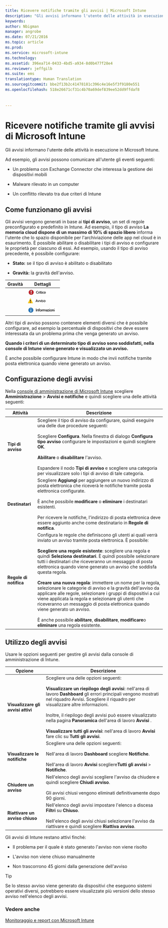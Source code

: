 ```yaml
---
title: Ricevere notifiche tramite gli avvisi | Microsoft Intune
description: "Gli avvisi informano l'utente delle attività in esecuzione in Microsoft Intune."
keywords: 
author: Nbigman
manager: angrobe
ms.date: 07/21/2016
ms.topic: article
ms.prod: 
ms.service: microsoft-intune
ms.technology: 
ms.assetid: 396ea714-0433-4bd5-a934-8d0b477f28e4
ms.reviewer: jeffgilb
ms.suite: ems
translationtype: Human Translation
ms.sourcegitcommit: bbe2f13b2c41478181c396c4e16e5f3f9180e551
ms.openlocfilehash: 518e26671cf31c4b70a69def839ee52dd9ffdaf8


---
```


# Ricevere notifiche tramite gli avvisi di Microsoft Intune
Gli avvisi informano l'utente delle attività in esecuzione in Microsoft Intune.

Ad esempio, gli avvisi possono comunicare all'utente gli eventi seguenti:

-   Un problema con Exchange Connector che interessa la gestione dei dispositivi mobili

-   Malware rilevato in un computer

-   Un conflitto rilevato tra due criteri di Intune


## Come funzionano gli avvisi
Gli avvisi vengono generati in base ai **tipi di avviso**, un set di regole preconfigurato e predefinito in Intune. Ad esempio, il tipo di avviso **La memoria cloud dispone di un massimo di 10% di spazio libero** informa l'utente che lo spazio disponibile per l'archiviazione delle app nel cloud è in esaurimento. È possibile abilitare o disabilitare i tipi di avviso e configurare le proprietà per ciascuno di essi. Ad esempio, usando il tipo di avviso precedente, è possibile configurare:

-   **Stato:** se il tipo di avviso è abilitato o disabilitato

-   **Gravità:** la gravità dell'avviso.


|Gravità|Dettagli|
|--------|-------|
    |![Avviso critico](../media/Critical-Alert.jpg)|Segnala un problema serio che richiede un'indagine tempestiva, ad esempio la presenza di malware in un computer.|
    |![Avvertenza](../media/Warning-Alert.jpg)|Segnala un problema non grave, ma che potrebbe diventarlo se non viene risolto, ad esempio aggiornamenti della sicurezza in attesa di installazione.|
    |![Avviso informativo](../media/Informational-Alert.jpg)|Fornisce informazioni non essenziali per il funzionamento, ad esempio la disponibilità di una nuova versione di Exchange Connector.|

Altri tipi di avviso possono contenere elementi diversi che è possibile configurare, ad esempio la percentuale di dispositivi che deve essere interessata da un problema prima che venga generato un avviso.

**Quando i criteri di un determinato tipo di avviso sono soddisfatti, nella console di Intune viene generato e visualizzato un avviso.**

È anche possibile configurare Intune in modo che invii notifiche tramite posta elettronica quando viene generato un avviso.

## Configurazione degli avvisi
Nella [console di amministrazione di Microsoft Intune](https://manage.microsoft.com) scegliere **Amministrazione** &gt; **Avvisi e notifiche** e quindi scegliere una delle attività seguenti:

|Attività|Descrizione|
|--------|---------------|
|**Tipi di avviso**|Scegliere il tipo di avviso da configurare, quindi eseguire una delle due procedure seguenti:<br /><br />Scegliere **Configura**. Nella finestra di dialogo **Configura tipo avviso** configurare le impostazioni e quindi scegliere **OK**.<br /><br />**Abilitare** o **disabilitare** l'avviso.<br /><br />Espandere il nodo **Tipi di avviso** e scegliere una categoria per visualizzare solo i tipi di avviso di tale categoria.|
|**Destinatari**|Scegliere **Aggiungi** per aggiungere un nuovo indirizzo di posta elettronica che riceverà le notifiche tramite posta elettronica configurate.<br /><br />È anche possibile **modificare** o **eliminare** i destinatari esistenti.<br /><br />Per ricevere le notifiche, l'indirizzo di posta elettronica deve essere aggiunto anche come destinatario in **Regole di notifica**.|
|**Regole di notifica**|Configura le regole che definiscono gli utenti ai quali verrà inviato un avviso tramite posta elettronica. È possibile:<br /><br />**Scegliere una regole esistente**: scegliere una regola e quindi **Seleziona destinatari**. È quindi possibile selezionare tutti i destinatari che riceveranno un messaggio di posta elettronica quando viene generato un avviso che soddisfa questa regola.<br /><br />**Creare una nuova regola**: immettere un nome per la regola, selezionare le categorie di avviso e la gravità dell'avviso da applicare alle regole, selezionare i gruppi di dispositivi a cui viene applicata la regola e selezionare gli utenti che riceveranno un messaggio di posta elettronica quando viene generato un avviso.<br /><br />È anche possibile **abilitare**, **disabilitare**, **modificare**o **eliminare** una regola esistente.|

## Utilizzo degli avvisi
Usare le opzioni seguenti per gestire gli avvisi dalla console di amministrazione di Intune.

|Opzione|Descrizione|
|----------|---------------|
|**Visualizzare gli avvisi attivi**|Scegliere una delle opzioni seguenti:<br /><br />**Visualizzare un riepilogo degli avvisi**: nell'area di lavoro **Dashboard** gli errori principali vengono mostrati nel riquadro Avvisi. Scegliere il riquadro per visualizzare altre informazioni.<br /><br />Inoltre, il riepilogo degli avvisi può essere visualizzato nella pagina **Panoramica** dell'area di lavoro **Avvisi** .<br /><br />**Visualizzare tutti gli avvisi**: nell'area di lavoro **Avvisi** fare clic su **Tutti gli avvisi**.|
|**Visualizzare le notifiche**|Scegliere una delle opzioni seguenti:<br /><br />Nell'area di lavoro **Dashboard** scegliere **Notifiche**.<br /><br />Nell'area di lavoro **Avvisi** scegliere**Tutti gli avvisi** &gt; **Notifiche**.|
|**Chiudere un avviso**|Nell'elenco degli avvisi scegliere l'avviso da chiudere e quindi scegliere **Chiudi avviso**.<br /><br />Gli avvisi chiusi vengono eliminati definitivamente dopo 90 giorni.|
|**Riattivare un avviso chiuso**|Nell'elenco degli avvisi impostare l'elenco a discesa **Filtri** su **Chiuso**.<br /><br />Nell'elenco degli avvisi chiusi selezionare l'avviso da riattivare e quindi scegliere **Riattiva avviso**.|
Gli avvisi di Intune restano attivi finché:

-   Il problema per il quale è stato generato l'avviso non viene risolto

-   L'avviso non viene chiuso manualmente

-   Non trascorrono 45 giorni dalla generazione dell'avviso

> [!TIP]
> Se lo stesso avviso viene generato da dispositivi che eseguono sistemi operativi diversi, potrebbero essere visualizzate più versioni dello stesso avviso nell'elenco degli avvisi.

### Vedere anche
[Monitoraggio e report con Microsoft Intune](monitoring-and-reports-with-microsoft-intune.md)



<!--HONumber=Aug16_HO3-->


